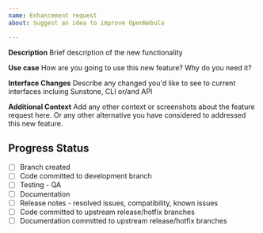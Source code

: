 ```yaml
---
name: Enhancement request
about: Suggest an idea to improve OpenNebula

---
```


**Description**
Brief description of the new functionality

**Use case**
How are you going to use this new feature? Why do you need it? 

**Interface Changes**
Describe any changed you'd like to see to current interfaces incluing Sunstone, CLI or/and API  

**Additional Context**
Add any other context or screenshots about the feature request here. Or any other alternative you have considered to addressed this new feature.

<!--////////////////////////////////////////////-->
<!-- THIS SECTION IS FOR THE DEVELOPMENT TEAM   -->
<!-- BOTH FOR BUGS AND ENHANCEMENT REQUESTS     -->
<!-- PROGRESS WILL BE REFLECTED HERE            -->
<!--////////////////////////////////////////////-->

## Progress Status
- [ ] Branch created 
- [ ] Code committed to development branch
- [ ] Testing - QA
- [ ] Documentation 
- [ ] Release notes - resolved issues, compatibility, known issues
- [ ] Code committed to upstream release/hotfix branches
- [ ] Documentation committed to upstream release/hotfix branches
